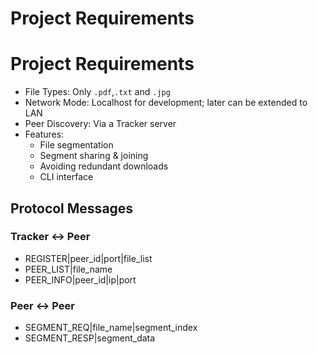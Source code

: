 # Project Requirements

# Project Requirements

- File Types: Only `.pdf`,`.txt` and `.jpg`
- Network Mode: Localhost for development; later can be extended to LAN
- Peer Discovery: Via a Tracker server
- Features:
  - File segmentation
  - Segment sharing & joining
  - Avoiding redundant downloads
  - CLI interface


## Protocol Messages

### Tracker <-> Peer
- REGISTER|peer_id|port|file_list
- PEER_LIST|file_name
- PEER_INFO|peer_id|ip|port

### Peer <-> Peer
- SEGMENT_REQ|file_name|segment_index
- SEGMENT_RESP|segment_data
